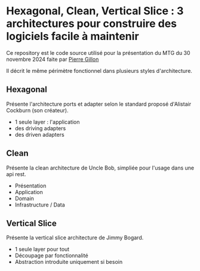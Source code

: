 # Hexagonal, Clean, Vertical Slice : 3 architectures pour construire des logiciels facile à maintenir

Ce repository est le code source utilisé pour la présentation du MTG du 30 novembre 2024 faite par [Pierre Gillon](https://github.com/pierregillon)

Il décrit le même périmètre fonctionnel dans plusieurs styles d'architecture.

## Hexagonal

Présente l'architecture ports et adapter selon le standard proposé d'Alistair Cockburn (son créateur).

- 1 seule layer : l'application
- des driving adapters
- des driven adapters

## Clean

Présente la clean architecture de Uncle Bob, simpliée pour l'usage dans une api rest.

- Présentation
- Application
- Domain
- Infrastructure / Data

## Vertical Slice

Présente la vertical slice architecture de Jimmy Bogard.

- 1 seule layer pour tout
- Découpage par fonctionnalité
- Abstraction introduite uniquement si besoin
